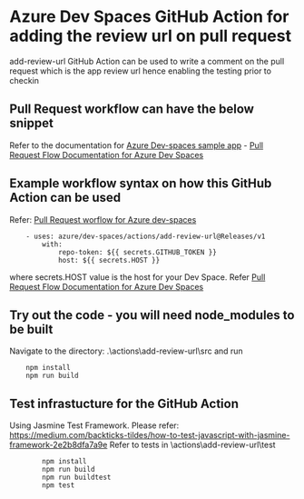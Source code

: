 # Azure Dev Spaces GitHub Action for adding the review url on pull request
add-review-url GitHub Action can be used to write a comment on the pull request which is the app review url hence enabling the testing prior to checkin

## Pull Request workflow can have the below snippet
Refer to the documentation for [Azure Dev-spaces sample app](https://github.com/Azure/dev-spaces/) - [Pull Request Flow Documentation for Azure Dev Spaces](https://review.docs.microsoft.com/en-us/azure/dev-spaces/how-to/github-actions?branch=pr-en-us-91033)

## Example workflow syntax on how this GitHub Action can be used 
Refer: [Pull Request worflow for Azure dev-spaces](https://github.com/Azure/dev-spaces/blob/master/.github/workflows/bikes.yml)
```
    - uses: azure/dev-spaces/actions/add-review-url@Releases/v1              
        with:
            repo-token: ${{ secrets.GITHUB_TOKEN }}  
            host: ${{ secrets.HOST }}
 ```       
where secrets.HOST value is the host for your Dev Space. Refer [Pull Request Flow Documentation for Azure Dev Spaces](https://review.docs.microsoft.com/en-us/azure/dev-spaces/how-to/github-actions?branch=pr-en-us-91033#configure-your-github-action)

## Try out the code - you will need node_modules to be built
Navigate to the directory: .\actions\add-review-url\src and run
```
    npm install
    npm run build
```
## Test infrastucture for the GitHub Action
Using Jasmine Test Framework. Please refer: https://medium.com/backticks-tildes/how-to-test-javascript-with-jasmine-framework-2e2b8dfa7a9e
Refer to tests in \actions\add-review-url\test
```     
        npm install
        npm run build
        npm run buildtest
        npm test
```